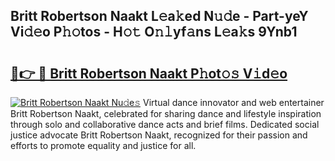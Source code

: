 ## Britt Robertson Naakt L𝚎a𝚔ed N𝚞𝚍e - Part-yeY Vi𝚍𝚎o P𝚑𝚘tos - H𝚘𝚝 O𝚗𝚕yf𝚊ns L𝚎a𝚔s 9Ynb1

# <h2><a href="http://kf85pat.oniu.top/?m=Britt+Robertson+Naakt">🔗👉 🔴 Britt Robertson Naakt P𝚑ot𝚘𝚜 V𝚒d𝚎o</a></h2>

[![Britt Robertson Naakt Nu𝚍e𝚜](https://i.imgur.com/0qMVB7G.gif)](http://kf85pat.oniu.top/?m=Britt+Robertson+Naakt)
Virtual dance innovator and web entertainer Britt Robertson Naakt, celebrated for sharing dance and lifestyle inspiration through solo and collaborative dance acts and brief films. Dedicated social justice advocate Britt Robertson Naakt, recognized for their passion and efforts to promote equality and justice for all.  
